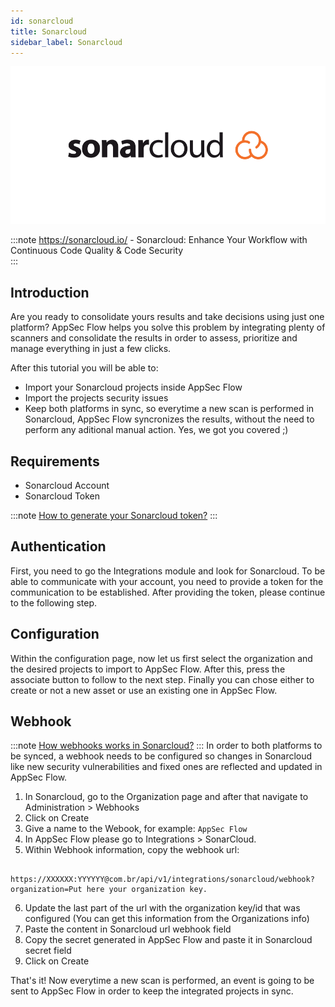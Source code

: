 ```yaml
---
id: sonarcloud
title: Sonarcloud
sidebar_label: Sonarcloud
---
```


![img](../../static/img/sonarcloud.png)

:::note
https://sonarcloud.io/ - Sonarcloud: Enhance Your Workflow with Continuous Code Quality & Code Security  
:::

## Introduction

Are you ready to consolidate yours results and take decisions using just one platform? 
AppSec Flow helps you solve this problem by integrating plenty of scanners and consolidate the results in order to assess, prioritize and manage everything in just a few clicks.

After this tutorial you will be able to:
- Import your Sonarcloud projects inside AppSec Flow
- Import the projects security issues 
- Keep both platforms in sync, so everytime a new scan is performed in Sonarcloud, AppSec Flow 
syncronizes the results, without the need to perform any aditional manual action. Yes, we got you covered ;)

## Requirements
- Sonarcloud Account
- Sonarcloud Token

:::note
[How to generate your Sonarcloud token?](https://sonarcloud.io/account/security/)
:::

## Authentication
First, you need to go the Integrations module and look for Sonarcloud.
To be able to communicate with your account, you need to provide a token for the communication to be established. 
After providing the token, please continue to the following step.

### 
## Configuration

Within the configuration page, now let us first select the organization and the desired projects to import to AppSec Flow. After this, press the associate button to follow to the next step.
Finally you can chose either to create or not a new asset or use an existing one in AppSec Flow.

## Webhook
:::note
[How webhooks works in Sonarcloud?](https://sonarcloud.io/documentation/project-administration/webhooks/)
:::
In order to both platforms to be synced, a webhook needs to be configured so changes in Sonarcloud like new security vulnerabilities and fixed ones are reflected and updated in AppSec Flow.

1. In Sonarcloud, go to the Organization page and after that navigate to Administration > Webhooks
2. Click on Create
3. Give a name to the Webook, for example: ```AppSec Flow```
4. In AppSec Flow please go to Integrations > SonarCloud.
5. Within Webhook information, copy the webhook url:
```Example:
    https://XXXXXX:YYYYYY@com.br/api/v1/integrations/sonarcloud/webhook?organization=Put here your organization key.
```
6. Update the last part of the url with the organization key/id that was configured (You can get this information from the Organizations info)
7. Paste the content in Sonarcloud url webhook field
8. Copy the secret generated in AppSec Flow and paste it in Sonarcloud secret field
9. Click on Create

That's it! Now everytime a new scan is performed, an event is going to be sent to AppSec Flow in order to keep the integrated projects in sync.


